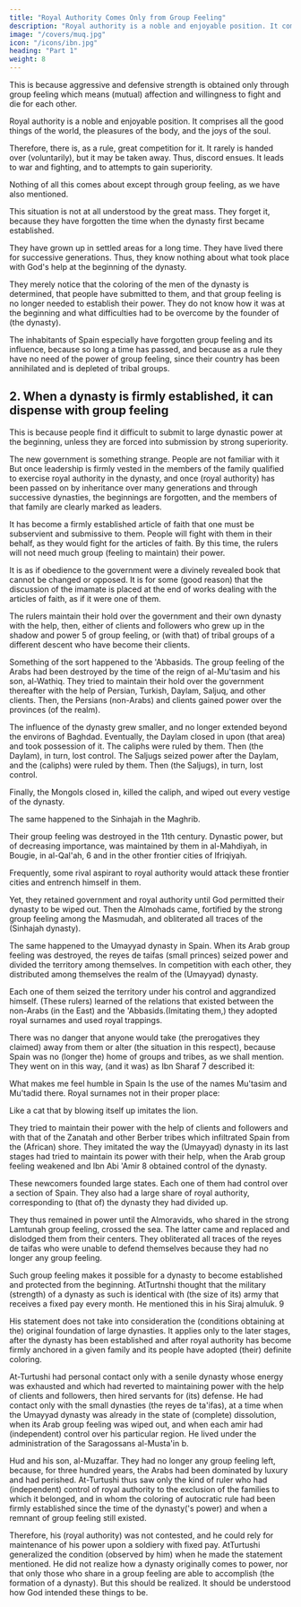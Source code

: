 ```yaml
---
title: "Royal Authority Comes Only from Group Feeling"
description: "Royal authority is a noble and enjoyable position. It comprises all the good things of the world, the pleasures of the body, and the joys of the soul"
image: "/covers/muq.jpg"
icon: "/icons/ibn.jpg"
heading: "Part 1"
weight: 8
---
```


<!-- ## 1. Royal authority and large dynastic power are attained only through a group and group feeling -->

This is because aggressive and defensive strength is obtained only through group feeling which means (mutual) affection and willingness to fight and die for each other. 

Royal authority is a noble and enjoyable position. It comprises all the good things of the world, the pleasures of the body, and the joys of the soul. 

Therefore, there is, as a rule, great competition for it. It rarely is handed over (voluntarily), but it may be taken away. Thus, discord ensues. It leads to war and fighting, and to attempts to gain superiority. 

Nothing of all this comes about except through group feeling, as we have also mentioned.

This situation is not at all understood by the great mass. They forget it, because they have forgotten the time when the dynasty first became established. 

They have grown up in settled areas for a long time. They have lived there for successive generations. Thus, they know nothing about what took place with God's help at the beginning of the dynasty. 

They merely notice that the coloring of the men of the dynasty is determined, that people have submitted to them, and that group
feeling is no longer needed to establish their power. They do not know how it was at the beginning and what difficulties had to be overcome by the founder of (the dynasty). 

The inhabitants of Spain especially have forgotten group feeling and its influence, because so long a time has passed, and because as a rule they have no need of the power of group feeling, since their country has been annihilated and is
depleted of tribal groups.


## 2. When a dynasty is firmly established, it can dispense with group feeling

This is because people find it difficult to submit to large dynastic power at the beginning, unless they are forced into submission by strong superiority. 

The new government is something strange. People are not familiar with it But once leadership is firmly vested in the members of the family qualified to exercise royal authority in the dynasty, and once (royal authority) has been passed on by inheritance over many generations and through successive dynasties, the beginnings are forgotten, and the members of that family are clearly
marked as leaders. 

It has become a firmly established article of faith that one must be subservient and submissive to them. People will fight with them in their behalf, as they would fight for the articles of faith. By this time, the rulers will not need
much group (feeling to maintain) their power. 

It is as if obedience to the government were a divinely revealed book that cannot be changed or opposed. It is for some
(good reason) that the discussion of the imamate is placed at the end of works
dealing with the articles of faith, as if it were one of them. 

The rulers maintain their hold over the government and their own dynasty with the help, then, either of clients and followers who grew up in the shadow and power 5 of group feeling, or (with that) of tribal groups of a different descent who
have become their clients.

Something of the sort happened to the 'Abbasids. The group feeling of the Arabs had been destroyed by the time of the reign of al-Mu'tasim and his son, al-Wathiq. They tried to maintain their hold over the government thereafter with the
help of Persian, Turkish, Daylam, Saljuq, and other clients. Then, the Persians (non-Arabs) and clients gained power over the provinces (of the realm). 

The influence of the dynasty grew smaller, and no longer extended beyond the environs of Baghdad. Eventually, the Daylam closed in upon (that area) and took possession of it. The caliphs were ruled by them. Then (the Daylam), in turn, lost control. The Saljugs
seized power after the Daylam, and the (caliphs) were ruled by them. Then (the Saljugs), in turn, lost control. 

Finally, the Mongols closed in, killed the caliph, and wiped out every vestige of the dynasty.

The same happened to the Sinhajah in the Maghrib. 

Their group feeling was destroyed in the 11th century. Dynastic power, but of decreasing importance, was maintained by them in al-Mahdiyah, in Bougie, in al-Qal'ah, 6 and in the other frontier cities of Ifriqiyah. 

Frequently, some rival aspirant to royal authority would attack these frontier cities and entrench himself in them.

Yet, they retained government and royal authority until God permitted their dynasty to be wiped out. Then the Almohads came, fortified by the strong group feeling among the Masmudah, and obliterated all traces of the (Sinhajah dynasty).

The same happened to the Umayyad dynasty in Spain. When its Arab group feeling was destroyed, the reyes de taifas (small princes) seized power and divided the territory among themselves. In competition with each other, they distributed
among themselves the realm of the (Umayyad) dynasty. 

Each one of them seized the territory under his control and aggrandized himself. (These rulers) learned of the
relations that existed between the non-Arabs (in the East) and the 'Abbasids.(Imitating them,) they adopted royal surnames and used royal trappings. 

There was no danger that anyone would take (the prerogatives they claimed) away from them or alter (the situation in this respect), because Spain was no (longer the) home of groups and tribes, as we shall mention. They went on in this way, (and it was) as Ibn Sharaf 7 described it:

What makes me feel humble in Spain Is the use of the names Mu'tasim and Mu'tadid there.
Royal surnames not in their proper place:

Like a cat that by blowing itself up imitates the lion.

They tried to maintain their power with the help of clients and followers and with that of the Zanatah and other Berber tribes which infiltrated Spain from the (African) shore. They imitated the way the (Umayyad) dynasty in its last stages had
tried to maintain its power with their help, when the Arab group feeling weakened
and Ibn Abi 'Amir 8 obtained control of the dynasty. 

These newcomers founded large states. Each one of them had control over a section of Spain. They also had a large share of royal authority, corresponding to (that of) the dynasty they had divided up. 

They thus remained in power until the Almoravids, who shared in the strong Lamtunah group feeling, crossed the sea. The latter came and replaced and dislodged them from their centers. They obliterated all traces of the reyes de taifas who were unable to defend themselves because they had no longer any group feeling.

Such group feeling makes it possible for a dynasty to become established and protected from the beginning. AtTurtnshi thought that the military (strength) of a dynasty as such is identical with (the size of its) army that receives a fixed pay every month. He mentioned this in his Siraj almuluk. 9 

His statement does not take into consideration the (conditions obtaining at the) original foundation of large dynasties. It applies only to the later stages, after the dynasty has been established and after royal authority has become firmly anchored in a given family and its people have adopted (their) definite coloring. 

At-Turtushi had personal contact only with a senile dynasty whose energy was exhausted and which had reverted to maintaining
power with the help of clients and followers, then hired servants for (its) defense. He had contact only with the small dynasties (the reyes de ta'ifas), at a time when the Umayyad dynasty was already in the state of (complete) dissolution, when its Arab group feeling was wiped out, and when each amir had (independent) control over his particular region. He lived under the administration of the Saragossans al-Musta'in b. 

Hud and his son, al-Muzaffar. They had no longer any group feeling left, because, for three hundred years, the Arabs had been dominated by luxury and had perished. At-Turtushi thus saw only the kind of ruler who had (independent) control of royal authority to the exclusion of the families to which it belonged, and in whom the coloring of autocratic rule had been firmly established since the time of the dynasty('s power) and when a remnant of group feeling still existed. 

Therefore, his (royal authority) was not contested, and he could rely for maintenance of his power upon a soldiery with fixed pay. AtTurtushi generalized the condition (observed by him) when he made the statement mentioned. He did not realize how a dynasty originally comes to power, nor that only those who share in a group feeling are able to accomplish (the formation of a dynasty). But this should be realized. It should be understood how God intended these things to be.

